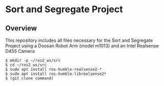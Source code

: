 # Sort and Segregate Project

## Overview
This repository includes all files necessary for the Sort and Segregate Project using a Doosan Robot Arm (model m1013) and an Intel Realsense D455 Camera

```
$ mkdir -p ~/ros2_ws/src
$ cd ~/ros2_ws/src
$ sudo apt install ros-humble-realsense2-*
$ sudo apt install ros-humble-librealsense2*
$ (git clone command)
```
